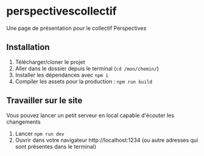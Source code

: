 # perspectivescollectif
Une page de présentation pour le collectif Perspectives

## Installation

1. Télécharger/cloner le projet
2. Aller dans le dossier depuis le terminal (```cd /mon/chemin/```)
3. Installer les dépendances avec ```npm i```
4. Compiler les assets pour la production : ```npm run build```

## Travailler sur le site

Vous pouvez lancer un petit serveur en local capable d'écouter les changements
1. Lancer ```npm run dev```
2. Ouvrir dans votre navigateur http://localhost:1234 (ou autre adresses qui sont présentes dans le terminal)
